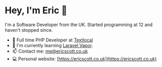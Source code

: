 # Hey, I'm Eric 👋

I'm a Software Developer from the UK. Started programming at 12 and haven't stopped since.

- 💼 Full time PHP Developer at [Textlocal](https://textlocal.com)
- 🌱 I'm currently learning [Laravel Vapor](https://vapor.laravel.com/).
- 📫 Contact me: [me@ericscott.co.uk](mailto:me@ericscott.co.uk)
- 💻 Personal website: [https://ericscott.co.uk](https://ericscott.co.uk)
